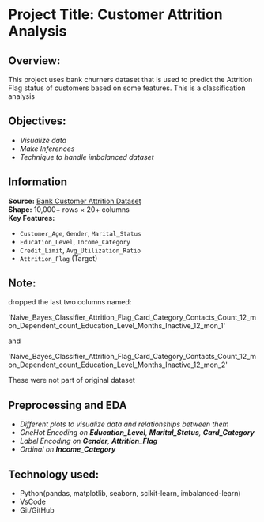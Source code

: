 # **Project Title: Customer Attrition Analysis**

## **Overview:**
This project uses bank churners dataset that is used to predict the Attrition Flag status of customers based on some features.
This is a classification analysis

## **Objectives:**
* *Visualize data*
* *Make Inferences*
* *Technique to handle imbalanced dataset*


## Information
**Source:** [Bank Customer Attrition Dataset](https://www.kaggle.com/datasets/sakshigoyal7/credit-card-customers)  
**Shape:** 10,000+ rows × 20+ columns  
**Key Features:**
- `Customer_Age`, `Gender`, `Marital_Status`
- `Education_Level`, `Income_Category`
- `Credit_Limit`, `Avg_Utilization_Ratio`
- `Attrition_Flag` (Target)

## Note:
dropped the last two columns named:

'Naive_Bayes_Classifier_Attrition_Flag_Card_Category_Contacts_Count_12_mon_Dependent_count_Education_Level_Months_Inactive_12_mon_1'

and

'Naive_Bayes_Classifier_Attrition_Flag_Card_Category_Contacts_Count_12_mon_Dependent_count_Education_Level_Months_Inactive_12_mon_2'

These were not part of original dataset 

## Preprocessing and EDA

* *Different plots to visualize data and relationships between them*
* *OneHot Encoding on **Education_Level**, **Marital_Status**, **Card_Category***
* *Label Encoding on **Gender**, **Attrition_Flag***
* *Ordinal on **Income_Category***

## Technology used:
* Python(pandas, matplotlib, seaborn, scikit-learn, imbalanced-learn)
* VsCode
* Git/GitHub



